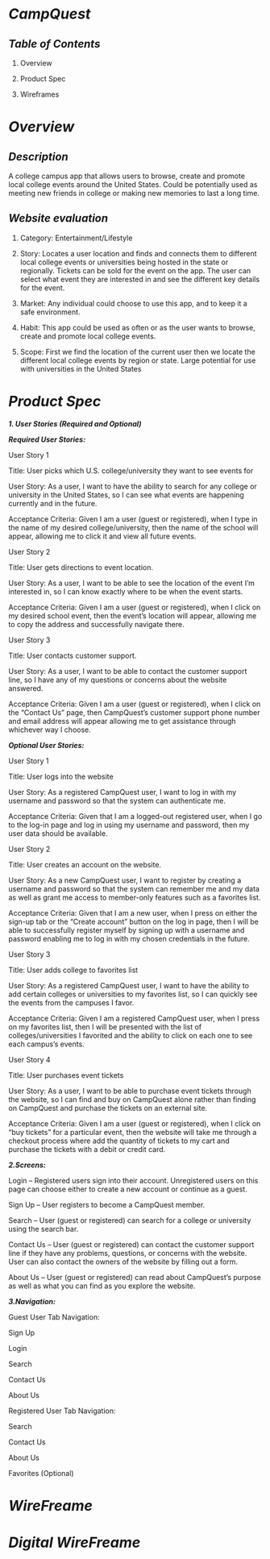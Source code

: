 # ***CampQuest***

## ***Table of Contents***

1. Overview

2. Product Spec

3. Wireframes 

# ***Overview***

## ***Description***
A college campus app that allows users to browse, create and promote local college events around the United States. Could be potentially used as meeting new friends in college or making new memories to last a long time.


## ***Website evaluation***

1. Category: Entertainment/Lifestyle 

2. Story: Locates a user location and finds and connects them to different local college events or universities being hosted in the state or regionally. Tickets can be sold for the event on the app. The user can select what event they are interested in and see the different key details for the event. 

3. Market: Any individual could choose to use this app, and to keep it a safe environment. 

4. Habit: This app could be used as often or as the user wants to browse, create and promote local college events. 

5. Scope: First we find the location of the current user then we locate the different local college events by region or state. Large potential for use with universities in the United States

# ***Product Spec***

***1. User Stories (Required and Optional)***

***Required User Stories:***


User Story 1

Title: User picks which U.S. college/university they want to see events for 

User Story: As a user, I want to have the ability to search for any college or university in the United States, so I can see what events are happening currently and in the future. 

Acceptance Criteria: Given I am a user (guest or registered), when I type in the name of my desired college/university, then the name of the school will appear, allowing me to click it and view all future events.

User Story 2

Title: User gets directions to event location. 

User Story: As a user, I want to be able to see the location of the event I’m interested in, so I can know exactly where to be when the event starts. 

Acceptance Criteria: Given I am a user (guest or registered), when I click on my desired school event, then the event’s location will appear, allowing me to copy the address and successfully navigate there.

User Story 3

Title: User contacts customer support. 

User Story: As a user, I want to be able to contact the customer support line, so I have any of my questions or concerns about the website answered. 

Acceptance Criteria: Given I am a user (guest or registered), when I click on the “Contact Us” page, then CampQuest’s customer support phone number and email address will appear allowing me to get assistance through whichever way I choose. 



***Optional User Stories:***
 
 
User Story 1

Title: User logs into the website 

User Story: As a registered CampQuest user, I want to log in with my username and password so that the system can authenticate me.

Acceptance Criteria: Given that I am a logged-out registered user, when I go to the log-in page and log in using my username and password, then my user data should be available. 

User Story 2

Title: User creates an account on the website. 

User Story: As a new CampQuest user, I want to register by creating a username and password so that the system can remember me and my data as well as grant me access to member-only features such as a favorites list. 

Acceptance Criteria: Given that I am a new user, when I press on either the sign-up tab or the “Create account” button on the log in page, then I will be able to successfully register myself by signing up with a username and password enabling me to log in with my chosen credentials in the future.

User Story 3

Title: User adds college to favorites list 

User Story: As a registered CampQuest user, I want to have the ability to add certain colleges or universities to my favorites list, so I can quickly see the events from the campuses I favor.

Acceptance Criteria: Given I am a registered CampQuest user, when I press on my favorites list, then I will be presented with the list of colleges/universities I favorited and the ability to click on each one to see each campus’s events.  

User Story 4

Title: User purchases event tickets 

User Story: As a user, I want to be able to purchase event tickets through the website, so I can find and buy on CampQuest alone rather than finding on CampQuest and purchase the tickets on an external site.

Acceptance Criteria: Given I am a user (guest or registered), when I click on “buy tickets” for a particular event, then the website will take me through a checkout process where add the quantity of tickets to my cart and purchase the tickets with a debit or credit card.  


***2.Screens:***

Login – Registered users sign into their account. Unregistered users on this page can choose either to create a new account or continue as a guest. 

Sign Up – User registers to become a CampQuest member. 

Search – User (guest or registered) can search for a college or university using the search bar. 

Contact Us – User (guest or registered) can contact the customer support line if they have any problems, questions, or concerns with the website. User can also contact the owners of the website by filling out a form. 

About Us – User (guest or registered) can read about CampQuest’s purpose as well as what you can find as you explore the website. 


***3.Navigation:***

Guest User Tab Navigation:

Sign Up 

Login 

Search 

Contact Us 

About Us 


Registered User Tab Navigation: 

Search 

Contact Us 

About Us 

Favorites (Optional) 



# ***WireFreame***






# ***Digital WireFreame***


